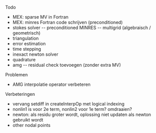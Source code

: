 Todo
- MEX: sparse MV in Fortran
- MEX: minres Fortran code schrijven (preconditioned)
- stokes solver
-- preconditioned MINRES
-- multigrid (algebraisch / geometrisch)
- triangulation
- error estimation
- time stepping
- inexact newton solver
- quadrature
- amg
-- residual check toevoegen (zonder extra MV)

Problemen
- AMG interpolatie operator verbeteren




Verbeteringen
- vervang setdiff in createInterpOp met logical indexing
- nonlin1 is voor 2e term, nonlin2 voor 1e term? omdraaien?
- newton: als residu groter wordt, oplossing niet updaten als newton gebruikt wordt
- other nodal points
